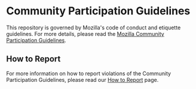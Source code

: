 # Community Participation Guidelines

This repository is governed by Mozilla's code of conduct and etiquette
guidelines. For more details, please read the [Mozilla Community Participation
Guidelines][].


## How to Report

For more information on how to report violations of the Community Participation
Guidelines, please read our [How to Report][] page.


[Mozilla Community Participation Guidelines]: https://www.mozilla.org/about/governance/policies/participation/
[How to Report]: https://www.mozilla.org/about/governance/policies/participation/reporting/
